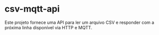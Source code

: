 # csv-mqtt-api
Este projeto fornece uma API para ler um arquivo CSV e responder com a próxima linha disponível via HTTP e MQTT.

